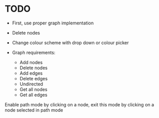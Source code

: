 # TODO

- First, use proper graph implementation
- Delete nodes
- Change colour scheme with drop down or colour picker

- Graph requirements:
    - Add nodes
    - Delete nodes
    - Add edges
    - Delete edges
    - Undirected
    - Get all nodes
    - Get all edges

Enable path mode by clicking on a node, exit this mode by clicking on a node selected in path mode